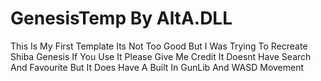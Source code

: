 # GenesisTemp By AltA.DLL
This Is My First Template Its Not Too Good But I Was Trying To Recreate Shiba Genesis 
If You Use It Please Give Me Credit It Doesnt Have Search And Favourite But It Does 
Have A Built In GunLib And WASD Movement
